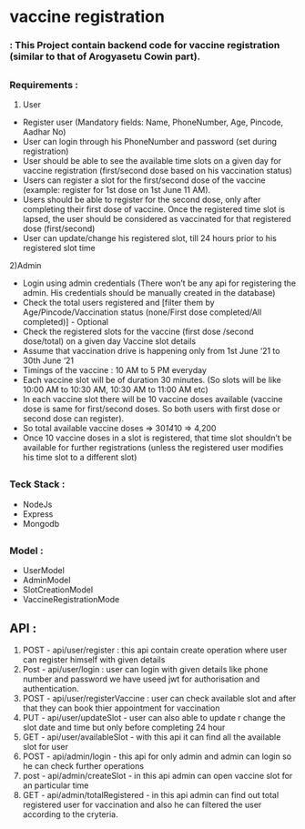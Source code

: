 #  vaccine registration

### : This Project contain backend code for vaccine registration (similar to that of Arogyasetu Cowin part). 
##

### Requirements :
1) User 
 - Register user (Mandatory fields: Name, PhoneNumber, Age, Pincode, Aadhar No)
 - User can login through his PhoneNumber and password (set during registration)
 - User should be able to see the available time slots on a given day for vaccine registration (first/second dose based on his vaccination status)
 - Users can register a slot for the first/second dose of the vaccine (example: register for 1st dose on 1st June 11 AM).
 - Users should be able to register for the second dose, only after completing their first dose of vaccine. Once the registered time slot is lapsed, the user should be considered as vaccinated for that registered dose (first/second)
 - User can update/change his registered slot, till 24 hours prior to his registered slot time

2)Admin
 -  Login using admin credentials (There won’t be any api for registering the admin. His credentials should be manually created in the database)
 -  Check the total users registered and [filter them by Age/Pincode/Vaccination status (none/First dose completed/All completed)] - Optional
 -  Check the registered slots for the vaccine (first dose /second dose/total) on a given day Vaccine slot details
 -  Assume that vaccination drive is happening only from 1st June ‘21 to 30th June ‘21
 -  Timings of the vaccine : 10 AM to 5 PM everyday
 -  Each vaccine slot will be of duration 30 minutes. (So slots will be like 10:00 AM to 10:30 AM, 10:30 AM to 11:00 AM etc)
 -  In each vaccine slot there will be 10 vaccine doses available (vaccine dose is same for first/second doses. So both users with first dose or second dose can register).
 -  So total available vaccine doses => 30*14*10 => 4,200
 -  Once 10 vaccine doses in a slot is registered, that time slot shouldn’t be available for further registrations (unless the registered user modifies his time slot to a different slot)
 ##



### Teck Stack :
 - NodeJs
 - Express
 - Mongodb
 
 ##


 
### Model :
 - UserModel
 - AdminModel
 - SlotCreationModel
 - VaccineRegistrationMode
 ##


 ## API :
1)  POST - api/user/register : this api contain create operation where user can register himself with given details
2)  Post - api/user/login : user can login with given details like phone number and password  we have useed jwt for authorisation and authentication.
3)  POST - api/user/registerVaccine  : user can check available slot and after that they can book thier appointment for vaccination
4)  PUT - api/user/updateSlot - user can also able to update r change the slot date and time but only before completing 24 hour
5)  GET - api/user/availableSlot - with this api it can find all the available slot for user
6)  POST - api/admin/login - this api for only admin and admin can login so he can check further operations
7)  post - api/admin/createSlot -  in this api admin can open  vaccine slot for an particular time
8)  GET - api/admin/totalRegistered - in this api admin can find out total registered user for vaccination and also he can filtered the user according to the cryteria.
   


   
      
   
